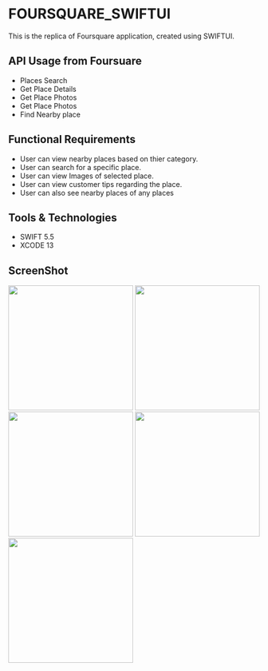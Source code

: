 # FOURSQUARE_SWIFTUI

This is the replica of Foursquare application, created using SWIFTUI. 

 ## API Usage from Foursuare
 - Places Search
 - Get Place Details
 - Get Place Photos
 - Get Place Photos
 - Find Nearby place

## Functional Requirements 
- User can view nearby places based on thier category.
- User can search for a specific place.
- User can view Images of selected place.
- User can view customer tips regarding the place.
- User can also see nearby places of any places

## Tools & Technologies
 - SWIFT 5.5
 - XCODE 13
 
## ScreenShot
<img src="https://user-images.githubusercontent.com/71471346/147536169-ba2e1500-3457-4967-abee-ad161bc3817a.png" width="250">
<img src="https://user-images.githubusercontent.com/71471346/147536176-801676f5-6ddd-4732-aedb-1c9b29cd411f.png" width="250">
<img src="https://user-images.githubusercontent.com/71471346/147536188-91d6da06-8d9a-4f70-8734-878797e17f9e.png" width="250">
<img src="https://user-images.githubusercontent.com/71471346/147536197-edf953c0-3b32-4001-bef6-4cd74c4a03a4.png" width="250">
<img src="https://user-images.githubusercontent.com/71471346/147536203-b10e9575-c79d-4bd1-a433-d9ce0cdb3dc2.png" width="250">


